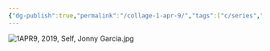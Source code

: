 ```yaml
---
{"dg-publish":true,"permalink":"/collage-1-apr-9/","tags":["c/series","c/self","c/money","c/ipad","c/leaf","c/book","c/jonny","c/blue","c/yellow","c/texture","c/2019"],"created":"2024-01-17T12:13:22.483-05:00","updated":"2024-01-17T12:16:07.140-05:00"}
---
```



![1APR9, 2019, Self, Jonny Garcia.jpg](/img/user/MEDIA/1APR9,%202019,%20Self,%20Jonny%20Garcia.jpg)
